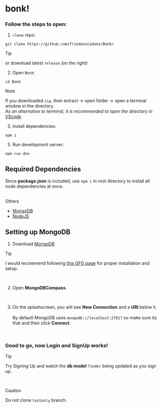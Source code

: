 # bonk!

### Follow the steps to open:

1. `clone` repo:
  ```
  git clone https://github.com/friedavocadoes/Bonk/
  ```
  >[!TIP]
  > or download latest `release` *(on the right)*

2. Open `Bonk`:
  ```
  cd Bonk
  ```
   
  >[!NOTE]
  >If you downloaded `zip`, then extract → open folder → open a terminal window in the directory.<br>
  >*As an alternative to terminal, it is recommended to open the directory in [VScode](https://code.visualstudio.com/download).*

3. Install dependencies:
  ```
  npm i
  ```
  
5. Run development server:
  ```
  npm run dev
  ```


## Required Dependencies

Since **package.json** is included, use `npm i` in root directory to install all node dependencies at once.

<br>
Others<br>    
  
- [MongoDB](https://www.mongodb.com/docs/manual/installation/)
- [NodeJS](https://nodejs.org/en/download)


## Setting up MongoDB

1. Download [MongoDB](https://www.mongodb.com/docs/manual/installation/)
>[!TIP]
>I would recommend following [this GFG page](https://www.geeksforgeeks.org/how-to-install-mongodb-on-windows/) for proper installation and setup.
<br>


2. Open **MongoDBCompass**.

   
<br>


3. On the splashscreen, you will see **New Connection** and a **URI** below it.
   <br>
   <br>
   By default MongoDB uses `mongodb://localhost:27017` so make sure its that and then click **Connect**.

<br>

### Good to go, now Login and SignUp works!

>[!TIP]
>Try Signing Up and watch the **db model** `finder` being updated as you sign up.

<br>



>[!CAUTION]
>Do not clone `testonly` branch.

